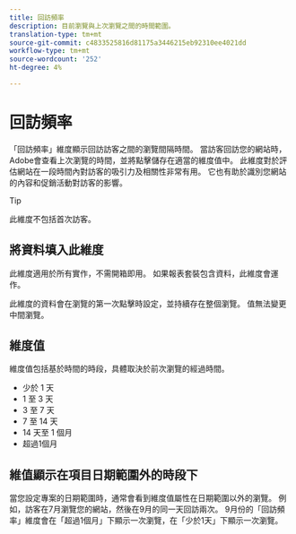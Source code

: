 ```yaml
---
title: 回訪頻率
description: 目前瀏覽與上次瀏覽之間的時間範圍。
translation-type: tm+mt
source-git-commit: c4833525816d81175a3446215eb92310ee4021dd
workflow-type: tm+mt
source-wordcount: '252'
ht-degree: 4%

---
```



# 回訪頻率

「回訪頻率」維度顯示回訪訪客之間的瀏覽間隔時間。 當訪客回訪您的網站時，Adobe會查看上次瀏覽的時間，並將點擊儲存在適當的維度值中。 此維度對於評估網站在一段時間內對訪客的吸引力及相關性非常有用。 它也有助於識別您網站的內容和促銷活動對訪客的影響。

>[!TIP]
>
>此維度不包括首次訪客。

## 將資料填入此維度

此維度適用於所有實作，不需開箱即用。 如果報表套裝包含資料，此維度會運作。

此維度的資料會在瀏覽的第一次點擊時設定，並持續存在整個瀏覽。 值無法變更中間瀏覽。

## 維度值

維度值包括基於時間的時段，具體取決於前次瀏覽的經過時間。

* 少於 1 天
* 1 至 3 天
* 3 至 7 天
* 7 至 14 天
* 14 天至 1 個月
* 超過1個月

## 維值顯示在項目日期範圍外的時段下

當您設定專案的日期範圍時，通常會看到維度值屬性在日期範圍以外的瀏覽。 例如，訪客在7月瀏覽您的網站，然後在9月的同一天回訪兩次。 9月份的「回訪頻率」維度會在「超過1個月」下顯示一次瀏覽，在「少於1天」下顯示一次瀏覽。